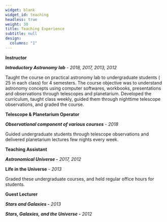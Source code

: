 ```yaml
---
widget: blank
widget_id: teaching
headless: true
weight: 30
title: Teaching Experience
subtitle: null
design:
  columns: "1"
---
```

**Instructor**

***Introductory Astronomy lab***  - *2018, 2017, 2013, 2012*

Taught the course on practical astronomy lab to undergraduate students ( 25 in each class) for 4 semesters. The course objective was to understand astronomy concepts using computer softwares, workbooks, presentations and observations through telescopes and planetarium. Developed the curriculum, taught class weekly, guided them through nighttime telescope observations, and graded the course.

**Telescope & Planetarium Operator** 

***Observational component of various courses*** - *2018*

Guided undergraduate students through telescope observations and delivered planetarium lectures few nights every week.

**Teaching Assistant**

***Astronomical Universe -***  *2017, 2012*

**Life in the Universe** - *2013*

Graded these undergraduate courses, and held regular office hours for students.

**Guest Lecturer** 

***Stars and Galaxies -*** *2013*

***Stars, Galaxies, and the Universe -*** *2012*
